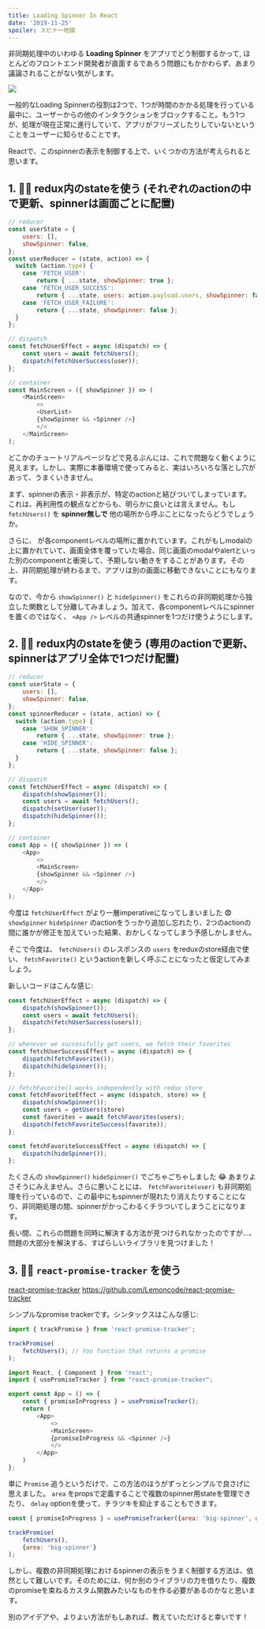 ```yaml
---
title: Loading Spinner In React
date: '2019-11-25'
spoiler: スピナー地獄
---
```


非同期処理中のいわゆる **Loading Spinner** をアプリでどう制御するかって, ほとんどのフロントエンド開発者が直面するであろう問題にもかかわらず、あまり議論されることがない気がします。

![](spinner.png)

一般的なLoading Spinnerの役割は2つで、1つが時間のかかる処理を行っている最中に、ユーザーからの他のインタラクションをブロックすること。もう1つが、処理が現在正常に進行していて、アプリがフリーズしたりしていないということをユーザーに知らせることです。

Reactで、このspinnerの表示を制御する上で、いくつかの方法が考えられると思います。

## 1. 🙅‍♂️ redux内のstateを使う (それぞれのactionの中で更新、spinnerは画面ごとに配置)

```js
// reducer
const userState = {
    users: [],
    showSpinner: false,
};
const userReducer = (state, action) => {
  switch (action.type) {
    case 'FETCH_USER':
        return { ...state, showSpinner: true };
    case 'FETCH_USER_SUCCESS':
        return { ...state, users: action.payload.users, showSpinner: false };
    case 'FETCH_USER_FAILURE':
        return { ...state, showSpinner: false };
  }
};

// dispatch
const fetchUserEffect = async (dispatch) => {
    const users = await fetchUsers();
    dispatch(fetchUserSuccess(user));
};

// container
const MainScreen = ({ showSpinner }) => (
    <MainScreen>
        <>
        <UserList>
        {showSpinner && <Spinner />}
        </>
    </MainScreen>
);
```

どこかのチュートリアルページなどで見るぶんには、これで問題なく動くように見えます。しかし、実際に本番環境で使ってみると、実はいろいろな落とし穴があって、うまくいきません。

まず、spinnerの表示・非表示が、特定のactionと結びついてしまっています。これは、再利用性の観点などからも、明らかに良いとは言えません。もし `fetchUsers()` を **spinner無しで** 他の場所から呼ぶことになったらどうでしょうか。

さらに、<Spinner /> が各componentレベルの場所に置かれています。これがもしmodalの上に置かれていて、画面全体を覆っていた場合、同じ画面のmodalやalertといった別のcomponentと衝突して、予期しない動きをすることがあります。その上、非同期処理が終わるまで、アプリは別の画面に移動できないことにもなります。

なので、今から `showSpinner()` と `hideSpinner()` をこれらの非同期処理から独立した関数として分離してみましょう。加えて、各componentレベルにspinnerを置くのではなく、 `<App />` レベルの共通spinnerを1つだけ使うようにします。

## ‍2. 🙅‍♂️ redux内のstateを使う (専用のactionで更新、spinnerはアプリ全体で1つだけ配置)

```js
// reducer
const userState = {
    users: [],
    showSpinner: false,
};
const spinnerReducer = (state, action) => {
  switch (action.type) {
    case 'SHOW_SPINNER':
        return { ...state, showSpinner: true };
    case 'HIDE_SPINNER':
        return { ...state, showSpinner: false };
  }
};

// dispatch
const fetchUserEffect = async (dispatch) => {
    dispatch(showSpinner());
    const users = await fetchUsers();
    dispatch(setUser(user));
    dispatch(hideSpinner());
};

// container
const App = ({ showSpinner }) => (
    <App>
        <>
        <MainScreen>
        {showSpinner && <Spinner />}
        </>
    </App>
);
```

今度は `fetchUserEffect` がより一層imperativeになってしまいました 😨 `showSpinner` `hideSpinner` のactionをうっかり追加し忘れたり、2つのactionの間に誰かが修正を加えていった結果、おかしくなってしまう予感しかしません。

そこで今度は、 `fetchUsers()` のレスポンスの `users` をreduxのstore経由で使い、 `fetchFavorite()` というactionを新しく呼ぶことになったと仮定してみましょう。

新しいコードはこんな感じ:

```js
const fetchUserEffect = async (dispatch) => {
    dispatch(showSpinner());
    const users = await fetchUsers();
    dispatch(fetchUserSuccess(users));
};

// whenever we successfully get users, we fetch their favorites
const fetchUserSuccessEffect = async (dispatch) => {
    dispatch(fetchFavorite());
    dispatch(hideSpinner());
};

// fetchFavorite() works independently with redux store
const fetchFavoriteEffect = async (dispatch, store) => {
    dispatch(showSpinner());
    const users = getUsers(store)
    const favorites = await fetchFavorites(users);
    dispatch(fetchFavoriteSuccess(favorite));
};

const fetchFavoriteSuccessEffect = async (dispatch) => {
    dispatch(hideSpinner());
};
```

たくさんの `showSpinner()` `hideSpinner()` でごちゃごちゃしました 😂 あまりよさそうにみえません。さらに悪いことには、 `fetchFavorite(user)` も非同期処理を行っているので、この最中にもspinnerが現れたり消えたりすることになり、非同期処理の間、spinnerがかっこわるくチラついてしまうことになります。

長い間、これらの問題を同時に解決する方法が見つけられなかったのですが...、問題の大部分を解決する、すばらしいライブラリを見つけました！

## 3. 🙆‍♂️ `react-promise-tracker` を使う

[react-promise-tracker](https://github.com/Lemoncode/react-promise-tracker)
https://github.com/Lemoncode/react-promise-tracker

シンプルなpromise trackerです。シンタックスはこんな感じ:

```js
import { trackPromise } from 'react-promise-tracker';

trackPromise(
    fetchUsers(); // You function that returns a promise
);
```

```js
import React, { Component } from 'react';
import { usePromiseTracker } from "react-promise-tracker";

export const App = () => {
    const { promiseInProgress } = usePromiseTracker();
    return (
        <App>
            <>
            <MainScreen>
            {promiseInProgress && <Spinner />}
            </>
        </App>
    )
};
```

単に `Promise` 追うというだけで、この方法のほうがずっとシンプルで良さげに思えました。 `area` をpropsで定義することで複数のspinner用stateを管理できたり、 `delay` optionを使って、チラツキを抑止することもできます。

```js
const { promiseInProgress } = usePromiseTracker({area: 'big-spinner', delay: 500});

trackPromise(
    fetchUsers(),
    {area: 'big-spinner'}
);
```

しかし、複数の非同期処理におけるspinnerの表示をうまく制御する方法は、依然として難しいです。そのためには、何か別のライブラリの力を借りたり、複数のpromiseを束ねるカスタム関数みたいなものを作る必要があるのかなと思います。

別のアイデアや、よりよい方法がもしあれば、教えていただけると幸いです！
